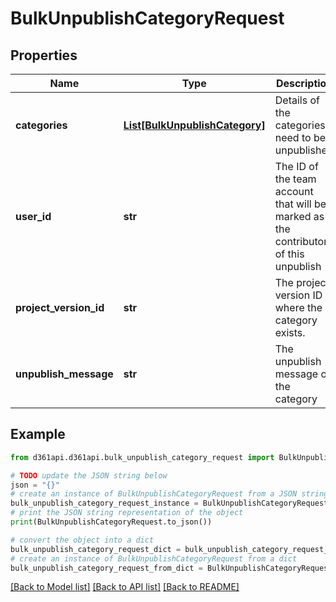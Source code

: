 # BulkUnpublishCategoryRequest


## Properties

Name | Type | Description | Notes
------------ | ------------- | ------------- | -------------
**categories** | [**List[BulkUnpublishCategory]**](BulkUnpublishCategory.md) | Details of the categories need to be unpublished | 
**user_id** | **str** | The ID of the team account that will be marked as the contributor of this unpublish | 
**project_version_id** | **str** | The project version ID where the category exists. | 
**unpublish_message** | **str** | The unpublish message of the category | [optional] 

## Example

```python
from d361api.d361api.bulk_unpublish_category_request import BulkUnpublishCategoryRequest

# TODO update the JSON string below
json = "{}"
# create an instance of BulkUnpublishCategoryRequest from a JSON string
bulk_unpublish_category_request_instance = BulkUnpublishCategoryRequest.from_json(json)
# print the JSON string representation of the object
print(BulkUnpublishCategoryRequest.to_json())

# convert the object into a dict
bulk_unpublish_category_request_dict = bulk_unpublish_category_request_instance.to_dict()
# create an instance of BulkUnpublishCategoryRequest from a dict
bulk_unpublish_category_request_from_dict = BulkUnpublishCategoryRequest.from_dict(bulk_unpublish_category_request_dict)
```
[[Back to Model list]](../README.md#documentation-for-models) [[Back to API list]](../README.md#documentation-for-api-endpoints) [[Back to README]](../README.md)


